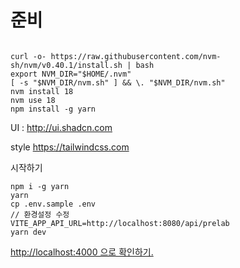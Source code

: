 # 준비

```

```

```
curl -o- https://raw.githubusercontent.com/nvm-sh/nvm/v0.40.1/install.sh | bash
export NVM_DIR="$HOME/.nvm"
[ -s "$NVM_DIR/nvm.sh" ] && \. "$NVM_DIR/nvm.sh"
nvm install 18
nvm use 18
npm install -g yarn
```

UI : http://ui.shadcn.com

style https://tailwindcss.com

시작하기

```
npm i -g yarn
yarn
cp .env.sample .env
// 환경설정 수정
VITE_APP_API_URL=http://localhost:8080/api/prelab
yarn dev
```

[http://localhost:4000 으로 확인하기.](http://localhost:3000)
